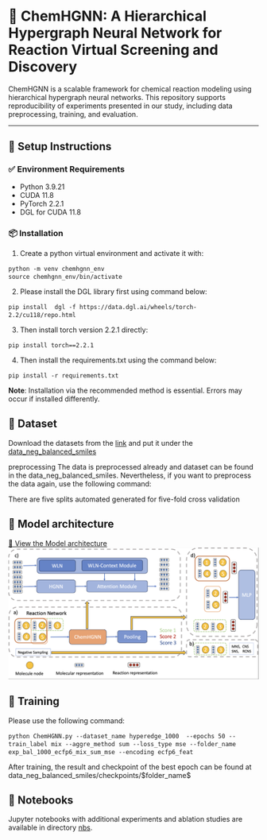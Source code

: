 # 📘 ChemHGNN: A Hierarchical Hypergraph Neural Network for Reaction Virtual Screening and Discovery

ChemHGNN is a scalable framework for chemical reaction modeling using hierarchical hypergraph neural networks. This repository supports reproducibility of experiments presented in our study, including data preprocessing, training, and evaluation.

---

## 🔧 Setup Instructions

### ✅ Environment Requirements

- Python 3.9.21  
- CUDA 11.8  
- PyTorch 2.2.1  
- DGL for CUDA 11.8  

### 📦 Installation

1. Create a python virtual environment and activate it with:
```
python -m venv chemhgnn_env
source chemhgnn_env/bin/activate
```
2. Please install the DGL library first using command below:
```
pip install  dgl -f https://data.dgl.ai/wheels/torch-2.2/cu118/repo.html
```

3. Then install torch version 2.2.1 directly:
```
pip install torch==2.2.1
```
4. Then install the requirements.txt using the command below:
```
pip install -r requirements.txt
```
**Note**: Installation via the recommended method is essential. Errors may occur if installed differently.

## 📁 Dataset
Download the datasets from the [link](https://drive.google.com/drive/folders/1MIXddERcv0scsVF5j6LFL8fooKtL6wdx?usp=drive_link) and put it under the [data_neg_balanced_smiles](\data_neg_balanced_smiles)

preprocessing
The data is preprocessed already and dataset can be found in the data\_neg\_balanced\_smiles. Nevertheless, if you want to preprocess the data again, use the following command:


There are five splits automated generated for five-fold cross validation

## 🧠 Model architecture
[📄 View the Model architecture](pictures/pipeline_overview.pdf)
![Page 1](pictures/pipeline_overview.png)

## 🚀 Training
Please use the following command:
```
python ChemHGNN.py --dataset_name hyperedge_1000  --epochs 50 --train_label mix --aggre_method sum --loss_type mse --folder_name exp_bal_1000_ecfp6_mix_sum_mse --encoding ecfp6_feat
```

After training, the result and checkpoint of the best epoch can be found at data\_neg\_balanced\_smiles/checkpoints/\$folder\_name\$

## 📓  Notebooks
Jupyter notebooks with additional experiments and ablation studies are available in directory [nbs](nbs/).
